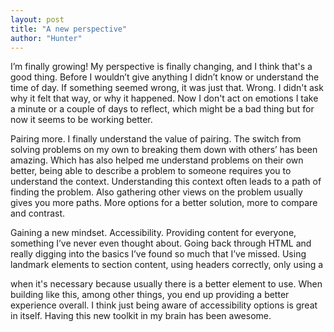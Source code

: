 ```yaml
---
layout: post
title: "A new perspective"
author: "Hunter"
---
```


I’m finally growing! My perspective is finally changing, and I think that's a good thing. Before I wouldn’t give anything I didn’t know or understand the time of day. If something seemed wrong, it was just that. Wrong. I didn't ask why it felt that way, or why it happened. Now I don't act on emotions I take a minute or a couple of days to reflect, which might be a bad thing but for now it seems to be working better.

Pairing more. I finally understand the value of pairing. The switch from solving problems on my own to breaking them down with others’ has been amazing. Which has also helped me understand problems on their own better, being able to describe a problem to someone requires you to understand the context. Understanding this context often leads to a path of finding the problem. Also gathering other views on the problem usually gives you more paths. More options for a better solution, more to compare and contrast. 

Gaining a new mindset. Accessibility. Providing content for everyone, something I’ve never even thought about. Going back through HTML and really digging into the basics I’ve found so much that I’ve missed. Using landmark elements to section content, using headers correctly, only using a <div> when it's necessary because usually there is a better element to use. When building like this, among other things, you end up providing a better experience overall. I think just being aware of accessibility options is great in itself. Having this new toolkit in my brain has been awesome. 